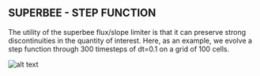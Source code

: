 ## SUPERBEE - STEP FUNCTION
The utility of the superbee flux/slope limiter is that it can preserve strong discontinuities in the quantity of interest. Here, as an example, we evolve a step function through 300 timesteps of dt=0.1 on a grid of 100 cells.

![alt text](https://github.com/jakehanson/Hydrodynamics/SUPERBEE/STEP_FUNCTION/sim.gif)